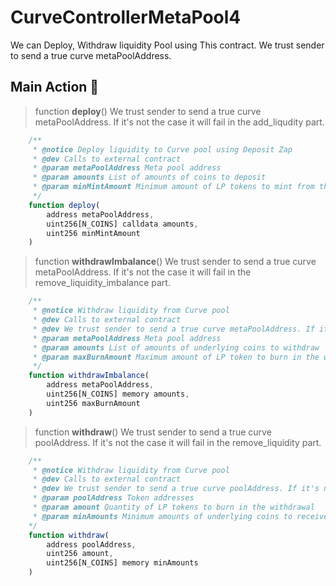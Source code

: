 # CurveControllerMetaPool4

We can Deploy, Withdraw liquidity Pool using This contract.
We trust sender to send a true curve metaPoolAddress.

## Main Action 🔧

> function **deploy**()
We trust sender to send a true curve metaPoolAddress.
If it's not the case it will fail in the add_liqudity part.

```js
    /**
     * @notice Deploy liquidity to Curve pool using Deposit Zap
     * @dev Calls to external contract
     * @param metaPoolAddress Meta pool address
     * @param amounts List of amounts of coins to deposit
     * @param minMintAmount Minimum amount of LP tokens to mint from the deposit
     */
    function deploy(
        address metaPoolAddress,
        uint256[N_COINS] calldata amounts,
        uint256 minMintAmount
    )
```

> function **withdrawImbalance**()
We trust sender to send a true curve metaPoolAddress. 
If it's not the case it will fail in the remove_liquidity_imbalance part.

```js
    /**
     * @notice Withdraw liquidity from Curve pool
     * @dev Calls to external contract
     * @dev We trust sender to send a true curve metaPoolAddress. If it's not the case it will fail in the remove_liquidity_imbalance part.
     * @param metaPoolAddress Meta pool address
     * @param amounts List of amounts of underlying coins to withdraw
     * @param maxBurnAmount Maximum amount of LP token to burn in the withdrawal
     */
    function withdrawImbalance(
        address metaPoolAddress,
        uint256[N_COINS] memory amounts,
        uint256 maxBurnAmount
    )
```

> function **withdraw**()
We trust sender to send a true curve poolAddress. 
If it's not the case it will fail in the remove_liquidity part.

```js
    /** 
     * @notice Withdraw liquidity from Curve pool
     * @dev Calls to external contract
     * @dev We trust sender to send a true curve poolAddress. If it's not the case it will fail in the remove_liquidity part.
     * @param poolAddress Token addresses
     * @param amount Quantity of LP tokens to burn in the withdrawal
     * @param minAmounts Minimum amounts of underlying coins to receive
    */
    function withdraw(
        address poolAddress,
        uint256 amount,
        uint256[N_COINS] memory minAmounts
    )
```